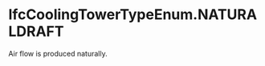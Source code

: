 IfcCoolingTowerTypeEnum.NATURALDRAFT
====================================
Air flow is produced naturally.


